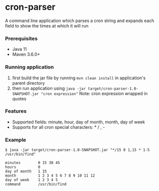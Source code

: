 # cron-parser

A command line application which parses a cron string and expands each field
to show the times at which it will run

### Prerequisites

- Java 11
- Maven 3.6.0+

### Running application

1. first build the jar file by running `mvn clean install` in application's parent directory
2. then run application using `java -jar target/cron-parser-1.0-SNAPSHOT.jar "cron expression"` Note: 
cron expression wrapped in quotes

### Features
- Supported fields: minute, hour, day of month, month, day of week
- Supports for all cron special characters: * / , -

### Example

```shell script
$ java -jar target/cron-parser-1.0-SNAPSHOT.jar "*/15 0 1,15 * 1-5 /usr/bin/find"

minutes        0 15 30 45
hours          0
day of month   1 15
month          1 2 3 4 5 6 7 8 9 10 11 12
day of week    1 2 3 4 5
command        /usr/bin/find
```